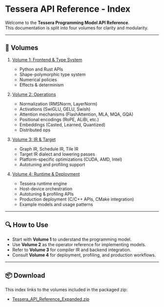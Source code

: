 # Tessera API Reference - Index

Welcome to the **Tessera Programming Model API Reference**.  
This documentation is split into four volumes for clarity and modularity.

---

## 📑 Volumes

1. [Volume 1: Frontend & Type System](Tessera_API_Vol1_Frontend_and_TypeSystem.md)  
   - Python and Rust APIs  
   - Shape-polymorphic type system  
   - Numerical policies  
   - Effects & determinism  

2. [Volume 2: Operations](Tessera_API_Vol2_Operations.md)  
   - Normalization (RMSNorm, LayerNorm)  
   - Activations (SwiGLU, GELU, Swish)  
   - Attention mechanisms (FlashAttention, MLA, MQA, GQA)  
   - Positional encodings (RoPE, ALiBi, etc.)  
   - Embeddings (Casted, Learned, Quantized)  
   - Distributed ops  

3. [Volume 3: IR & Target](Tessera_API_Vol3_IR_and_Target.md)  
   - Graph IR, Schedule IR, Tile IR  
   - Target IR dialect and lowering passes  
   - Platform-specific optimizations (CUDA, AMD, Intel)  
   - Autotuning and profiling support  

4. [Volume 4: Runtime & Deployment](Tessera_API_Vol4_Runtime_and_Deployment.md)  
   - Tessera runtime engine  
   - Host-device orchestration  
   - Autotuning & profiling APIs  
   - Production deployment (C/C++ APIs, CMake integration)  
   - Example models and usage patterns  

---

## 🔍 How to Use
- Start with **Volume 1** to understand the programming model.  
- Use **Volume 2** as the operator reference for implementing models.  
- Refer to **Volume 3** for compiler IR and backend integration.  
- Consult **Volume 4** for deployment, profiling, and production workflows.  

---

## 📦 Download
This index links to the volumes included in the packaged zip:

- [Tessera_API_Reference_Expanded.zip](Tessera_API_Reference_Expanded.zip)
